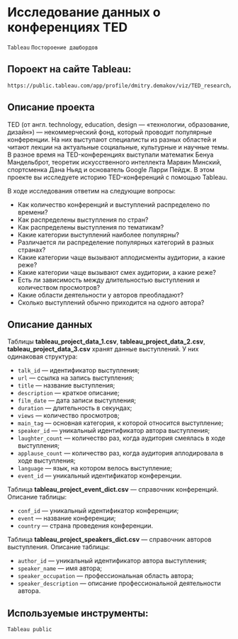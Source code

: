 # Исследование данных о конференциях TED  
`Tableau` `Постороение дашбордов`

## Пороект на сайте Tableau:
    https://public.tableau.com/app/profile/dmitry.demakov/viz/TED_research/TED-

## Описание проекта   

TED (от англ. technology, education, design — «технологии, образование, дизайн») — некоммерческий фонд, который проводит популярные конференции. На них выступают специалисты из разных областей и читают лекции на актуальные социальные, культурные и научные темы. 
В разное время на TED-конференциях выступали математик Бенуа Мандельброт, теоретик искусственного интеллекта Марвин Минский, спортсменка Дана Ньяд и основатель Google Ларри Пейдж.
В этом проекте вы исследуете историю TED-конференций с помощью Tableau.

В ходе исследования ответим на следующие вопросы:

- Как количество конференций и выступлений распределено по времени?    
- Как распределены выступления по стран?
- Как распределены выступления по тематикам?
- Какие категории выступлений наиболее популярны?
- Различается ли распределение популярных категорий в разных странах? 
- Какие категории чаще вызывают аплодисменты аудитории, а какие реже? 
- Какие категории чаще вызывают смех аудитории, а какие реже? 
- Есть ли зависимость между длительностью выступления и количеством просмотров? 
- Какие области деятельности у авторов преобладают?
- Сколько выступлений обычно приходится на одного автора? 

## Описание данных

Таблицы **tableau_project_data_1.csv**, **tableau_project_data_2.csv**, **tableau_project_data_3.csv** хранят данные выступлений. У них одинаковая структура:
- `talk_id` — идентификатор выступления;
- `url` — ссылка на запись выступления;
- `title` — название выступления;
- `description` — краткое описание;
- `film_date` — дата записи выступления;
- `duration` — длительность в секундах;
- `views` — количество просмотров;
- `main_tag` — основная категория, к которой относится выступление;
- `speaker_id` — уникальный идентификатор автора выступления;
- `laughter_count` — количество раз, когда аудитория смеялась в ходе выступления;
- `applause_count` — количество раз, когда аудитория аплодировала в ходе выступления;
- `language` — язык, на котором велось выступление;
- `event_id` — уникальный идентификатор конференции.
  
Таблица **tableau_project_event_dict.csv** — справочник конференций. Описание таблицы:
- `conf_id` — уникальный идентификатор конференции;
- `event` — название конференции;
- `country` — страна проведения конференции.
  
Таблица **tableau_project_speakers_dict.csv** — справочник авторов выступления. Описание таблицы:
- `author_id` — уникальный идентификатор автора выступления;
- `speaker_name` — имя автора;
- `speaker_occupation` — профессиональная область автора;
- `speaker_description` — описание профессиональной деятельности автора.

## Используемые инструменты:
`Tableau public`
